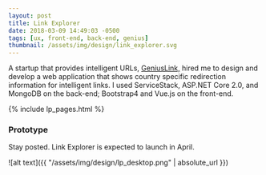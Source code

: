 ```yaml
---
layout: post
title: Link Explorer
date: 2018-03-09 14:49:03 -0500
tags: [ux, front-end, back-end, genius]
thumbnail: /assets/img/design/link_explorer.svg
---
```


A startup that provides intelligent URLs,
<a href="https://www.geni.us/">GeniusLink,</a> hired me to design and
develop a web application that shows country specific redirection
information for intelligent links. I used ServiceStack, ASP.NET Core
2.0, and MongoDB on the back-end; Bootstrap4 and Vue.js on the
front-end.

{% include lp_pages.html %}

### Prototype

Stay posted. Link Explorer is expected to launch in April.

![alt text]({{ "/assets/img/design/lp_desktop.png" | absolute_url }})
